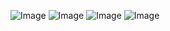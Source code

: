 ![Image](https://github.com/user-attachments/assets/4d6bf9ed-69db-427d-aa5a-c007136310b6)
![Image](https://github.com/user-attachments/assets/9a52e926-e192-460b-95b1-00b99335bd86)
![Image](https://github.com/user-attachments/assets/fa2d4804-0f4d-49d5-b064-79f05af138a8)
![Image](https://github.com/user-attachments/assets/8e4181a3-d7a5-40c4-8238-fca98004447b)
